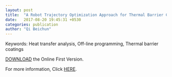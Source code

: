 ```yaml
---
layout: post
title:  "A Robot Trajectory Optimization Approach for Thermal Barrier Coatings Used for Free-Form Components(August 2017, online first)"
date:   2017-08-20 19:45:31 +0530
categories: publication
author: "Qi Beichun"
---
```


Keywords:
Heat transfer analysis, Off-line programming, Thermal barrier coatings

[DOWNLOAD][DOWNLOAD] the Online First Version.

[DOWNLOAD]: /_includes/icon-twitter.svg

For more information, Click [HERE][here].

[here]: http://link.springer.com/article/10.1007/s11666-017-0601-2


